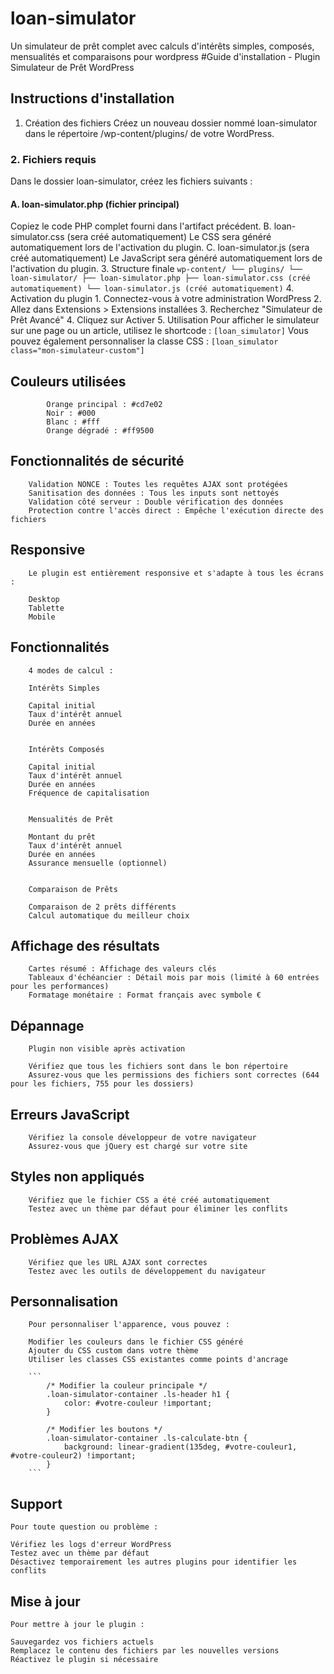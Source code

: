 # loan-simulator
Un simulateur de prêt complet avec calculs d'intérêts simples, composés, mensualités et comparaisons pour wordpress
#Guide d'installation - Plugin Simulateur de Prêt WordPress
## Instructions d'installation
1. Création des fichiers
Créez un nouveau dossier nommé loan-simulator dans le répertoire /wp-content/plugins/ de votre WordPress.
### 2. Fichiers requis
Dans le dossier loan-simulator, créez les fichiers suivants :
#### A. loan-simulator.php (fichier principal)
Copiez le code PHP complet fourni dans l'artifact précédent.
		B. loan-simulator.css (sera créé automatiquement)
			Le CSS sera généré automatiquement lors de l'activation du plugin.
		C. loan-simulator.js (sera créé automatiquement)
			Le JavaScript sera généré automatiquement lors de l'activation du plugin.
	3. Structure finale
		```
		wp-content/
		└── plugins/
	    	└── loan-simulator/
		        ├── loan-simulator.php
		        ├── loan-simulator.css (créé automatiquement)
		        └── loan-simulator.js (créé automatiquement)
		```
	4. Activation du plugin
		1. Connectez-vous à votre administration WordPress
		2. Allez dans Extensions > Extensions installées
		3. Recherchez "Simulateur de Prêt Avancé"
		4. Cliquez sur Activer
	5. Utilisation
		Pour afficher le simulateur sur une page ou un article, utilisez le shortcode :
		```[loan_simulator]```
		Vous pouvez également personnaliser la classe CSS :
		```[loan_simulator class="mon-simulateur-custom"]```

## Couleurs utilisées

			Orange principal : #cd7e02
			Noir : #000
			Blanc : #fff
			Orange dégradé : #ff9500
## Fonctionnalités de sécurité

		Validation NONCE : Toutes les requêtes AJAX sont protégées
		Sanitisation des données : Tous les inputs sont nettoyés
		Validation côté serveur : Double vérification des données
		Protection contre l'accès direct : Empêche l'exécution directe des fichiers

## Responsive
		Le plugin est entièrement responsive et s'adapte à tous les écrans :

		Desktop
		Tablette
		Mobile

## Fonctionnalités
		4 modes de calcul :

		Intérêts Simples

		Capital initial
		Taux d'intérêt annuel
		Durée en années


		Intérêts Composés

		Capital initial
		Taux d'intérêt annuel
		Durée en années
		Fréquence de capitalisation


		Mensualités de Prêt

		Montant du prêt
		Taux d'intérêt annuel
		Durée en années
		Assurance mensuelle (optionnel)


		Comparaison de Prêts

		Comparaison de 2 prêts différents
		Calcul automatique du meilleur choix



## Affichage des résultats

		Cartes résumé : Affichage des valeurs clés
		Tableaux d'échéancier : Détail mois par mois (limité à 60 entrées pour les performances)
		Formatage monétaire : Format français avec symbole €

## Dépannage
		Plugin non visible après activation

		Vérifiez que tous les fichiers sont dans le bon répertoire
		Assurez-vous que les permissions des fichiers sont correctes (644 pour les fichiers, 755 pour les dossiers)

## Erreurs JavaScript

		Vérifiez la console développeur de votre navigateur
		Assurez-vous que jQuery est chargé sur votre site

## Styles non appliqués

		Vérifiez que le fichier CSS a été créé automatiquement
		Testez avec un thème par défaut pour éliminer les conflits

## Problèmes AJAX

		Vérifiez que les URL AJAX sont correctes
		Testez avec les outils de développement du navigateur

## Personnalisation
		Pour personnaliser l'apparence, vous pouvez :

		Modifier les couleurs dans le fichier CSS généré
		Ajouter du CSS custom dans votre thème
		Utiliser les classes CSS existantes comme points d'ancrage

		```
			/* Modifier la couleur principale */
			.loan-simulator-container .ls-header h1 {
			    color: #votre-couleur !important;
			}

			/* Modifier les boutons */
			.loan-simulator-container .ls-calculate-btn {
			    background: linear-gradient(135deg, #votre-couleur1, #votre-couleur2) !important;
			}
		```
## Support
	Pour toute question ou problème :

	Vérifiez les logs d'erreur WordPress
	Testez avec un thème par défaut
	Désactivez temporairement les autres plugins pour identifier les conflits

## Mise à jour
	Pour mettre à jour le plugin :

	Sauvegardez vos fichiers actuels
	Remplacez le contenu des fichiers par les nouvelles versions
	Réactivez le plugin si nécessaire


